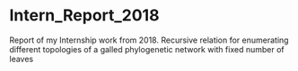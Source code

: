 # Intern_Report_2018
Report of my Internship work from 2018. Recursive relation for enumerating different topologies of a galled phylogenetic network with fixed number of leaves
